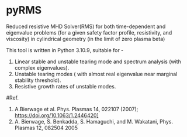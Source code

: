 # pyRMS
 Reduced resistive MHD Solver(RMS) for both time-dependent and eigenvalue problems (for a given safety factor profile, resistivity, and viscosity) in cylindrical geometry (in the limit of zero plasma beta)
 
 This tool is written in Python 3.10.9, suitable for - 
 1. Linear stable and unstable tearing mode and spectrum analysis (with complex eigenvalues). 
 2. Unstable tearing modes ( with almost real eigenvalue near marginal stability threshold).
 3. Resistive growth rates of unstable modes.
    
#Ref. 
 1. A.Bierwage et al. Phys. Plasmas 14, 022107 (2007); https://doi.org/10.1063/1.2446420]
 2. A. Bierwage, S. Benkadda, S. Hamaguchi, and M. Wakatani, Phys. Plasmas 12, 082504 2005
